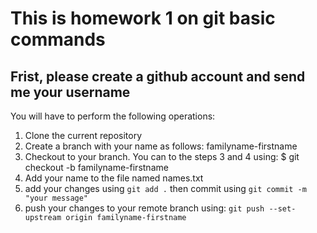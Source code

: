 # This is homework 1 on git basic commands

## Frist, please create a github account and send me your username

You will have to perform the following operations:

1. Clone the current repository
2. Create a branch with your name as follows: familyname-firstname
3. Checkout to your branch. You can to the steps 3 and 4 using: $ git checkout -b familyname-firstname
4. Add your name to the file named names.txt
5. add your changes using `git add .` then commit using `git commit -m "your message"`
6. push your changes to your remote branch using: `git push --set-upstream origin familyname-firstname`
 
